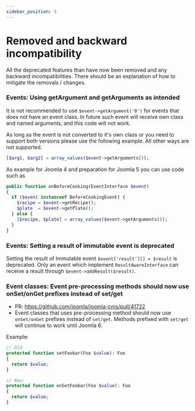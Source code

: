 ```yaml
---
sidebar_position: 3
---
```


Removed and backward incompatibility
===============
All the deprecated features than have now been removed and any backward incompatibilities.
There should be an explanation of how to mitigate the removals / changes.

### Events: Using getArgument and getArguments as intended

It is not recommended to use `$event->getArgument('0')` for events that does not have an event class.
In future such event will receive own class and named arguments, and this code will not work.

As long as the event is not converted to it's own class or you need to support both versions please use the following example. All other ways are not supported. 

```php
[$arg1, $arg2] = array_values($event->getArguments());
```

As example for Joomla 4 and preparation for Joomla 5 you can use code such as

```php
public function onBeforeCooking(EventInterface $event)
{
  if ($event instanceof BeforeCookingEvent) {
    $recipe = $event->getRecipe();
    $plate  = $event->getPlate();
  } else {
    [$recipe, $plate] = array_values($event->getArguments());
  }
}
```

### Events: Setting a result of immutable event is deprecated

Setting the result of Immutable event `$event['result'][] = $result` is deprecated. 
Only an event which implement `ResultAwareInterface` can receive a result through `$event->addResult($result)`. 

### Event classes: Event pre-processing methods should now use onSet/onGet prefixes instead of set/get

- PR: https://github.com/joomla/joomla-cms/pull/41722
- Event classes that uses pre-processing method should now use `onSet/onGet` prefixes instead of `set/get`. Methods prefixed with `set/get` will continue to work until Joomla 6.

Example:
```php
// Old
protected function setFoobar(Foo $value): Foo
{
  return $value;
}

// New:
protected function onSetFoobar(Foo $value): Foo
{
  return $value;
}
```


